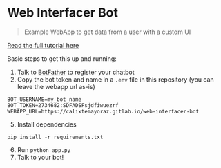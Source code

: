 # Web Interfacer Bot

> Example WebApp to get data from a user with a custom UI

[Read the full tutorial here](https://medium.com/@calixtemayoraz/step-by-step-guide-to-build-a-telegram-chatbot-with-a-simple-webapp-ui-using-python-44dca453522f)

Basic steps to get this up and running:

1) Talk to [BotFather](https://telegram.me/BotFather) to register your chatbot
2) Copy the bot token and name in a `.env` file in this repository
   (you can leave the webapp url as-is)
```
BOT_USERNAME=my_bot_name
BOT_TOKEN=2734682:SDFADSFsjdfiwuezrf
WEBAPP_URL=https://calixtemayoraz.gitlab.io/web-interfacer-bot
```

5) Install dependencies
```
pip install -r requirements.txt   
```
6) Run ``python app.py``
7) Talk to your bot!